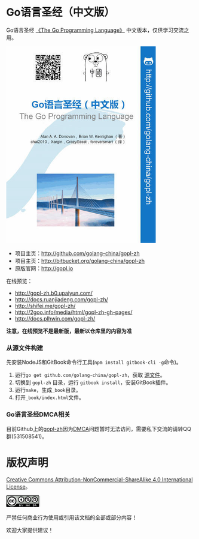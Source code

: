 # Go语言圣经（中文版）

Go语言圣经 [《The Go Programming Language》](http://gopl.io) 中文版本，仅供学习交流之用。

![](cover_middle.jpg)

- 项目主页：http://github.com/golang-china/gopl-zh
- 项目主页：http://bitbucket.org/golang-china/gopl-zh
- 原版官网：http://gopl.io


在线预览：

- http://gopl-zh.b0.upaiyun.com/
- http://docs.ruanjiadeng.com/gopl-zh/
- http://shifei.me/gopl-zh/
- http://2goo.info/media/html/gopl-zh-gh-pages/
- http://docs.plhwin.com/gopl-zh/

**注意，在线预览不是最新版，最新以仓库里的内容为准**


### 从源文件构建

先安装NodeJS和GitBook命令行工具(`npm install gitbook-cli -g`命令)。

1. 运行`go get github.com/golang-china/gopl-zh`，获取 [源文件](https://github.com/golang-china/gopl-zh/archive/master.zip)。
2. 切换到 `gopl-zh` 目录，运行 `gitbook install`，安装GitBook插件。
3. 运行`make`，生成`_book`目录。
4. 打开`_book/index.html`文件。

### Go语言圣经DMCA相关

目前Github上的[gopl-zh](https://github.com/golang-china/gopl-zh)因为[DMCA](https://github.com/github/dmca/blob/master/2016-02-03-TheGoProgrammingLanguage.md)问题暂时无法访问，需要私下交流的请转QQ群(531508541)。

# 版权声明

[Creative Commons Attribution-NonCommercial-ShareAlike 4.0 International License](http://creativecommons.org/licenses/by-nc-sa/4.0/)。

![Creative Commons License](./images/by-nc-sa-4.0-88x31.png)


严禁任何商业行为使用或引用该文档的全部或部分内容！

欢迎大家提供建议！
